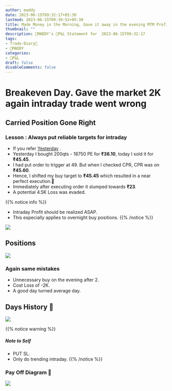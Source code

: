 ```yaml
---
author: maddy
date: 2023-06-15T09:32:17+05:30
lastmod: 2023-06-15T09:39:52+05:30
title: Made Money in the Morning, Gave it away in the evening MTM Profit +3,590
thumbnail: ""
description: 🧔MADDY's 💸P&L Statement for  2023-06-15T09:32:17 
tags:
- Trade-Diary📗
- 🧔MADDY
categories: 
- 💸P&L
draft: false
disableComments: false
---
```

# Breakeven Day. Gave the market 2K again intraday trade went wrong

## Carried Position Gone Right

### Lesson : Always put reliable targets for intraday

- If you refer [Yesterday](https://optionsmaddy.github.io/post/2023-06-14-closed-positions-profit-realized-+16497/) .
- Yesterday I bought 200qts - 18750 PE for **₹36.10**, today I sold it for **₹45.45**. 
- I had put order to trigger at 49. But when I checked CPR, CPR was on **₹45.60**.
- Hence, I shifted my buy target to **₹45.45** which resulted in a near perfect execution.🙂
- Immediately after executing order it slumped towards **₹23**.
- A potential 4.5K Loss was evaded.

{{% notice info %}}
- Intraday Profit should be realized ASAP.
- This especially applies to overnight buy positions.
{{% /notice %}}

![](https://i.imgur.com/ayUxHqO.png)


## Positions

![](https://i.imgur.com/24tCRCS.png)

### Again same mistakes

- Unnecessary buy on the evening after 2.
- Cost Loss of -2K.
- A good day turned average day.

## Days History 🥲

![](https://i.imgur.com/6aBP7YW.png)

{{% notice warning %}}
##### Note to Self
- PUT SL.
- Only do trending intraday.
{{% /notice %}}

### Pay Off Diagram 🙂

![](https://i.imgur.com/uL7YPzQ.png)
